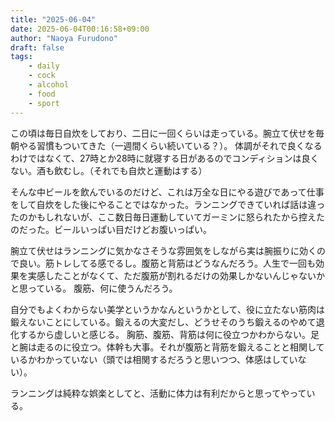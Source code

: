 ```yaml
---
title: "2025-06-04"
date: 2025-06-04T00:16:58+09:00
author: "Naoya Furudono"
draft: false
tags:
    - daily
    - cock
    - alcohol
    - food
    - sport
---
```


この頃は毎日自炊をしており、二日に一回くらいは走っている。腕立て伏せを毎朝やる習慣もついてきた（一週間くらい続いている？）。
体調がそれで良くなるわけではなくて、27時とか28時に就寝する日があるのでコンディションは良くない。酒も飲むし。（それでも自炊と運動はする）

そんな中ビールを飲んでいるのだけど、これは万全な日にやる遊びであって仕事をして自炊をした後にやることではなかった。ランニングできていれば話は違ったのかもしれないが、ここ数日毎日運動していてガーミンに怒られたから控えたのだった。ビールいっぱい目だけどお腹いっぱい。

腕立て伏せはランニングに気かなさそうな雰囲気をしながら実は腕振りに効くので良い。筋トレしてる感でるし。腹筋と背筋はどうなんだろう。人生で一回も効果を実感したことがなくて、ただ腹筋が割れるだけの効果しかないんじゃないかと思っている。
腹筋、何に使うんだろう。

自分でもよくわからない美学というかなんというかとして、役に立たない筋肉は鍛えないことにしている。鍛えるの大変だし、どうせそのうち鍛えるのやめて退化するから虚しいと感じる。
胸筋、腹筋、背筋は何に役立つかわからない。足と腕は走るのに役立つ。体幹も大事。それが腹筋と背筋を鍛えることと相関しているかわかっていない（頭では相関するだろうと思いつつ、体感はしていない）。

ランニングは純粋な娯楽としてと、活動に体力は有利だからと思ってやっている。
